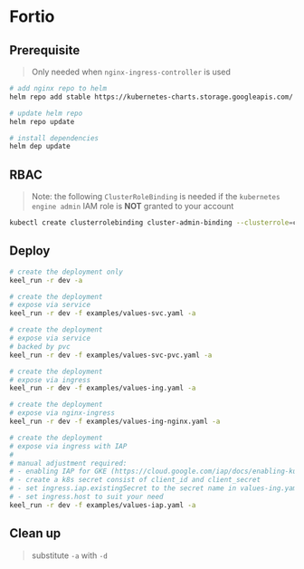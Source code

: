 # Fortio

## Prerequisite

> Only needed when `nginx-ingress-controller` is used

```sh
# add nginx repo to helm
helm repo add stable https://kubernetes-charts.storage.googleapis.com/

# update helm repo
helm repo update

# install dependencies
helm dep update
```

## RBAC

> Note: the following `ClusterRoleBinding` is needed if the `kubernetes engine admin` IAM role is **NOT** granted to your account

```sh
kubectl create clusterrolebinding cluster-admin-binding --clusterrole=cluster-admin --user=$(gcloud config get-value core/account)
```

## Deploy

```sh
# create the deployment only
keel_run -r dev -a

# create the deployment
# expose via service
keel_run -r dev -f examples/values-svc.yaml -a

# create the deployment
# expose via service
# backed by pvc
keel_run -r dev -f examples/values-svc-pvc.yaml -a

# create the deployment
# expose via ingress
keel_run -r dev -f examples/values-ing.yaml -a

# create the deployment
# expose via nginx-ingress
keel_run -r dev -f examples/values-ing-nginx.yaml -a

# create the deployment
# expose via ingress with IAP
#
# manual adjustment required:
# - enabling IAP for GKE (https://cloud.google.com/iap/docs/enabling-kubernetes-howto)
# - create a k8s secret consist of client_id and client_secret
# - set ingress.iap.existingSecret to the secret name in values-ing.yaml
# - set ingress.host to suit your need
keel_run -r dev -f examples/values-iap.yaml -a
```

## Clean up

> substitute `-a` with `-d`

